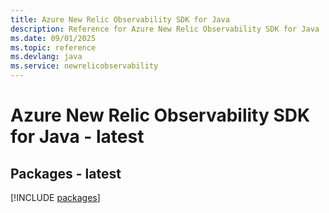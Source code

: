 ```yaml
---
title: Azure New Relic Observability SDK for Java
description: Reference for Azure New Relic Observability SDK for Java
ms.date: 09/01/2025
ms.topic: reference
ms.devlang: java
ms.service: newrelicobservability
---
```

# Azure New Relic Observability SDK for Java - latest
## Packages - latest
[!INCLUDE [packages](new-relic-observability-index.md)]